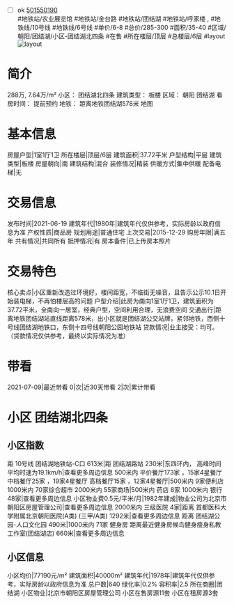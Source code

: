 - [ ] ok [501550190](https://bj.5i5j.com/ershoufang/501550190.html)  
 #地铁站/农业展览馆 #地铁站/金台路 #地铁站/团结湖 #地铁站/呼家楼 ,  #地铁线/10号线 #地铁线/6号线
#单价/6-8 #总价/285-300 #面积/35-40   #区域/朝阳/团结湖/小区-团结湖北四条 #在售 #所在楼层/顶层 #总楼层/6层 #layout 
![layout](http://image2a.5i5j.com/bdir/layout/6c019be825dd4af19f2378358394a630.jpg_P5.jpg) 
# 简介 
 288万,  7.64万/m² 
小区： 团结湖北四条
建筑类型： 板楼
区域： 朝阳 团结湖
看房时间： 提前预约
地铁： 距离地铁团结湖578米 地图
# 基本信息 
 房屋户型|1室1厅1卫
所在楼层|顶层/6层
建筑面积|37.72平米
户型结构|平层
建筑类型|板楼
房屋朝向|南
建筑结构|混合
装修情况|精装
供暖方式|集中供暖
配备电梯|无
# 交易信息 
 发布时间|2021-06-19
建筑年代|1980年|建筑年代仅供参考，实际房龄以政府信息为准
产权性质|商品房
规划用途|普通住宅
上次交易|2015-12-29
购房年限|满五年
共有情况|共同所有
抵押情况|有
房本备件|已上传房本照片
# 交易特色 
 核心卖点|小区重新改造过环境好，楼间距宽，不临街无噪音，且告示公示10.1日开始装电梯，不再怕楼层高的问题
户型介绍|此房为南向1室1厅1卫，建筑面积为37.72平米，全南向一居室，经典户型，空间利用合理，无浪费空间
交通出行|距离地铁团结湖站直线距离578米，出小区就是团结湖公交站牌，紧邻地铁，西侧十号线团结湖地铁口，东侧十四号线朝阳公园地铁站
贷款情况|业主接受：均可。（贷款情况仅供参考，最终以实际情况为准）
# 带看 
 2021-07-09|最近带看	 0|次|近30天带看	 2|次|累计带看
# 小区 团结湖北四条
## 小区指数 
 距 10号线 团结湖地铁站-C口 613米|距 团结湖路站 230米|东四环内， 高峰时间平均时速为19.1km/h|查看更多周边信息
500米内 平价餐厅173家 ，15家4星餐厅
中档餐厅25家 ，19家4星餐厅
高档餐厅15家 ，12家4星餐厅|500米内 9家便利店
1000米内 70家综合超市
2000米内 55家商场|500米内 药店 8家
1000米内 银行 48家|查看更多周边信息
小区物业费0.5元/平米/月|1982年建成|物业公司为北京市朝阳区房屋管理公司|查看更多周边信息
2000米内 三级医院 4家|距离 首都医科大学附属北京朝阳医院(A类) (三甲/A类) 1292米|查看更多周边信息
距离 团结湖公园-人口文化园 490米|1000米内 71家 健身房
距离最近健身房候鸟健身瘦身私教工作室(团结湖店) 660米|查看更多周边信息
## 小区信息 
 小区均价|77190元/m²
建筑面积|40000m²
建筑年代|1978年|建筑年代仅供参考，实际房龄以政府信息为准
总户数|640
绿化率|0.2%
容积率|2.5
所在商圈|团结湖
小区物业|北京市朝阳区房屋管理公司
小区在售房源11套
小区在租房源3套
